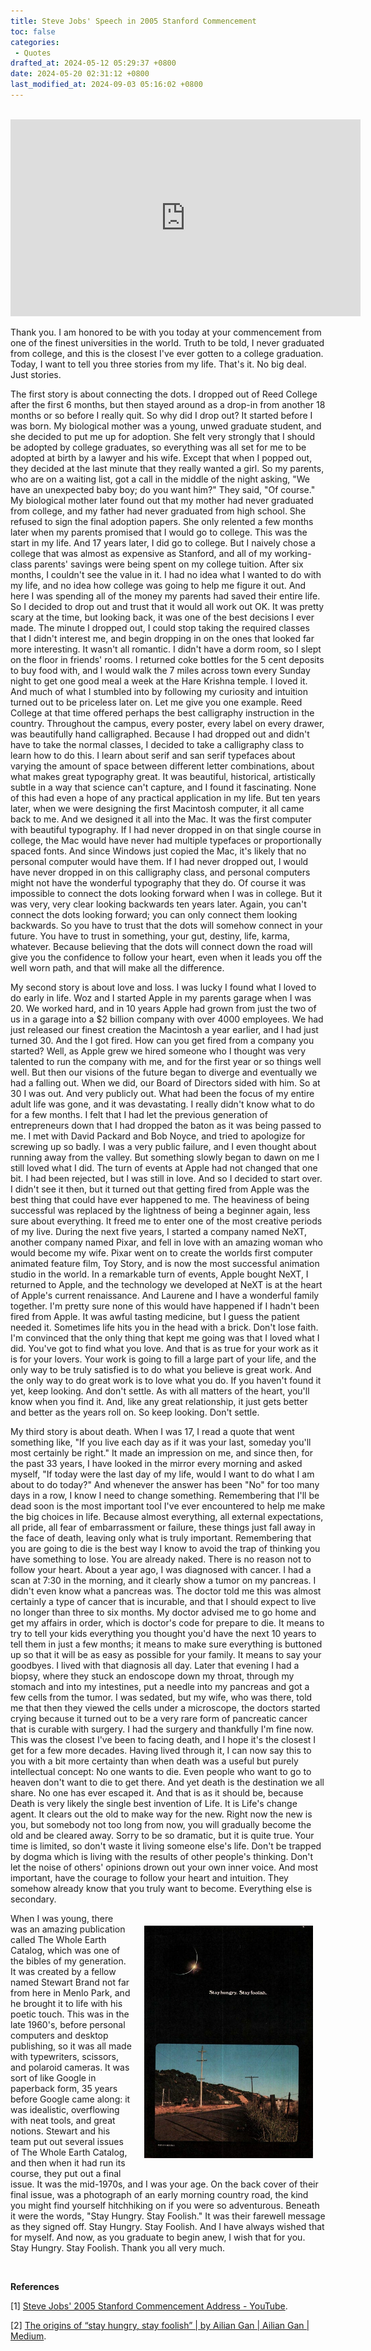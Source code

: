 ```yaml
---
title: Steve Jobs' Speech in 2005 Stanford Commencement
toc: false
categories:
 - Quotes
drafted_at: 2024-05-12 05:29:37 +0800
date: 2024-05-20 02:31:12 +0800
last_modified_at: 2024-09-03 05:16:02 +0800
---
```


<br>

<iframe class="iframe--video" width="560" height="315" src="https://www.youtube.com/embed/UF8uR6Z6KLc?si=01TV_zJ-aH1yIEmi" title="YouTube video player" frameborder="0" allow="accelerometer; autoplay; clipboard-write; encrypted-media; gyroscope; picture-in-picture; web-share" referrerpolicy="strict-origin-when-cross-origin" allowfullscreen></iframe>

<br>

Thank you. I am honored to be with you today at your commencement from one of the finest universities in the world. Truth to be told, I never graduated from college, and this is the closest I've ever gotten to a college graduation. Today, I want to tell you three stories from my life. That's it. No big deal. Just stories.

The first story is about connecting the dots. I dropped out of Reed College after the first 6 months, but then stayed around as a drop-in from another 18 months or so before I really quit. So why did I drop out? It started before I was born. My biological mother was a young, unwed graduate student, and she decided to put me up for adoption. She felt very strongly that I should be adopted by college graduates, so everything was all set for me to be adopted at birth by a lawyer and his wife. Except that when I popped out, they decided at the last minute that they really wanted a girl. So my parents, who are on a waiting list, got a call in the middle of the night asking, "We have an unexpected baby boy; do you want him?" They said, "Of course." My biological mother later found out that my mother had never graduated from college, and my father had never graduated from high school. She refused to sign the final adoption papers. She only relented a few months later when my parents promised that I would go to college. This was the start in my life. And 17 years later, I did go to college. But I naively chose a college that was almost as expensive as Stanford, and all of my working-class parents' savings were being spent on my college tuition. After six months, I couldn't see the value in it. I had no idea what I wanted to do with my life, and no idea how college was going to help me figure it out. And here I was spending all of the money my parents had saved their entire life. So I decided to drop out and trust that it would all work out OK. It was pretty scary at the time, but looking back, it was one of the best decisions I ever made. The minute I dropped out, I could stop taking the required classes that I didn't interest me, and begin dropping in on the ones that looked far more interesting. It wasn't all romantic. I didn't have a dorm room, so I slept on the floor in friends' rooms. I returned coke bottles for the 5 cent deposits to buy food with, and I would walk the 7 miles across town every Sunday night to get one good meal a week at the Hare Krishna temple. I loved it. And much of what I stumbled into by following my curiosity and intuition turned out to be priceless later on. Let me give you one example. Reed College at that time offered perhaps the best calligraphy instruction in the country. Throughout the campus, every poster, every label on every drawer,   was beautifully hand calligraphed. Because I had dropped out and didn't have to take the normal classes, I decided to take a calligraphy class to learn how to do this. I learn about serif and san serif typefaces about varying the amount of space between different letter combinations, about what makes great typography great. It was beautiful, historical, artistically subtle in a way that science can't capture, and I found it fascinating. None of this had even a hope of any practical application in my life. But ten years later, when we were designing the first Macintosh computer, it all came back to me. And we designed it all into the Mac. It was the first computer with beautiful typography. If I had never dropped in on that single course in college, the Mac would have never had multiple typefaces or proportionally spaced fonts. And since Windows just copied the Mac, it's likely that no personal computer would have them. If I had never dropped out, I would have never dropped in on this calligraphy class, and personal computers might not have the wonderful typography that they do. Of course it was impossible to connect the dots looking forward when I was in college. But it was very, very clear looking backwards ten years later. Again, you can't connect the dots looking forward; you can only connect them looking backwards. So you have to trust that the dots will somehow connect in your future. You have to trust in something, your gut, destiny, life, karma, whatever. Because believing that the dots will connect down the road will give you the confidence to follow your heart, even when it leads you off the well worn path, and that will make all the difference. 

My second story is about love and loss. I was lucky I found what I loved to do early in life. Woz and I started Apple in my parents garage when I was 20. We worked hard, and in 10 years Apple had grown from just the two of us in a garage into a $2 billion company with over 4000 employees. We had just released our finest creation the Macintosh a year earlier, and I had just turned 30. And the I got fired. How can you get fired from a company you started? Well, as Apple grew we hired someone who I thought was very talented to run the company with me, and for the first year or so things well well. But then our visions of the future began to diverge and eventually we had a falling out. When we did, our Board of Directors sided with him. So at 30 I was out. And very publicly out. What had been the focus of my entire adult life was gone, and it was devastating. I really didn't know what to do for a few months. I felt that I had let the previous generation of entrepreneurs down that I had dropped the baton as it was being passed to me. I met with David Packard and Bob Noyce, and tried to apologize for screwing up so badly. I was a very public failure, and I even thought about running away from the valley. But something slowly began to dawn on me I still loved what I did. The turn of events at Apple had not changed that one bit. I had been rejected, but I was still in love. And so I decided to start over. I didn't see it then, but it turned out that getting fired from Apple was the best thing that could have ever happened to me. The heaviness of being successful was replaced by the lightness of being a beginner again, less sure about everything. It freed me to enter one of the most creative periods of my live. During the next five years, I started a company named NeXT, another company named Pixar, and fell in love with an amazing woman who would become my wife. Pixar went on to create the worlds first computer animated feature film, Toy Story, and is now the most successful animation studio in the world. In a remarkable turn of events, Apple bought NeXT, I returned to Apple, and the technology we developed at NeXT is at the heart of Apple's current renaissance. And Laurene and I have a wonderful family together. I'm pretty sure none of this would have happened if I hadn't been fired from Apple. It was awful tasting medicine, but I guess the patient needed it. Sometimes life hits you in the head with a brick. Don't lose faith. I'm convinced that the only thing that kept me going was that I loved what I did. You've got to find what you love. And that is as true for your work as it is for your lovers. Your work is going to fill a large part of your life, and the only way to be truly satisfied is to do what you believe is great work. And the only way to do great work is to love what you do. If you haven't found it yet, keep looking. And don't settle. As with all matters of the heart, you'll know when you find it. And, like any great relationship, it just gets better and better as the years roll on. So keep looking. Don't settle.

My third story is about death. When I was 17, I read a quote that went something like, "If you live each day as if it was your last, someday you'll most certainly be right." It made an impression on me, and since then, for the past 33 years, I have looked in the mirror every morning and asked myself, "If today were the last day of my life, would I want to do what I am about to do today?" And whenever the answer has been "No" for too many days in a row, I know I need to change something. Remembering that I'll be dead soon is the most important tool I've ever encountered to help me make the big choices in life. Because almost everything, all external expectations, all pride, all fear of embarrassment or failure, these things just fall away in the face of death, leaving only what is truly important. Remembering that you are going to die is the best way I know to avoid the trap of thinking you have something to lose. You are already naked. There is no reason not to follow your heart. About a year ago, I was diagnosed with cancer. I had a scan at 7:30 in the morning, and it clearly show a tumor on my pancreas. I didn't even know what a pancreas was. The doctor told me this was almost certainly a type of cancer that is incurable, and that I should expect to live no longer than three to six months. My doctor advised me to go home and get my affairs in order, which is doctor's code for prepare to die. It means to try to tell your kids everything you thought you'd have the next 10 years to tell them in just a few months; it means to make sure everything is buttoned up so that it will be as easy as possible for your family. It means to say your goodbyes. I lived with that diagnosis all day. Later that evening I had a biopsy, where they stuck an endoscope down my throat, through my stomach and into my intestines, put a needle into my pancreas and got a few cells from the tumor. I was sedated, but my wife, who was there, told me that then they viewed the cells under a microscope, the doctors started crying because it turned out to be a very rare form of pancreatic cancer that is curable with surgery. I had the surgery and thankfully I'm fine now. This was the closest I've been to facing death, and I hope it's the closest I get for a few more decades. Having lived through it, I can now say this to you with a bit more certainty than when death was a useful but purely intellectual concept: No one wants to die. Even people who want to go to heaven don't want to die to get there. And yet death is the destination we all share. No one has ever escaped it. And that is as it should be, because Death is very likely the single best invention of Life. It is Life's change agent. It clears out the old to make way for the new. Right now the new is you, but somebody not too long from now, you will gradually become the old and be cleared away. Sorry to be so dramatic, but it is quite true. Your time is limited, so don't waste it living someone else's life. Don't be trapped by dogma which is living with the results of other people's thinking. Don't let the noise of others' opinions drown out your own inner voice. And most important, have the courage to follow your heart and intuition. They somehow already know that you truly want to become. Everything else is secondary. 

<div style="float:right;padding:20px">
    <img src="https://raw.githubusercontent.com/HelloWorld-1017/blog-images/main/imgs/202405120529200.jpg" width="270"/>
</div>


When I was young, there was an amazing publication called The Whole Earth Catalog, which was one of the bibles of my generation. It was created by a fellow named Stewart Brand not far from here in Menlo Park, and he brought it to life with his poetic touch. This was in the late 1960's, before personal computers and desktop publishing, so it was all made with typewriters, scissors, and polaroid cameras. It was sort of like Google in paperback form, 35 years before Google came along: it was idealistic, overflowing with neat tools, and great notions. Stewart and his team put out several issues of The Whole Earth Catalog, and then when it had run its course, they put out a final issue. It was the mid-1970s, and I was your age. On the back cover of their final issue, was a photograph of an early morning country road, the kind you might find yourself hitchhiking on if you were so adventurous. Beneath it were the words, "Stay Hungry. Stay Foolish." It was their farewell message as they signed off. Stay Hungry. Stay Foolish. And I have always wished that for myself. And now, as you graduate to begin anew, I wish that for you. Stay Hungry. Stay Foolish. Thank you all very much. 

<br>

**References**

[1] [Steve Jobs' 2005 Stanford Commencement Address - YouTube](https://www.youtube.com/watch?v=UF8uR6Z6KLc).

[2] [The origins of “stay hungry, stay foolish” \| by Ailian Gan \| Ailian Gan \| Medium](https://medium.com/ailiangan/the-origins-of-stay-hungry-stay-foolish-5a4a8d626f2).

